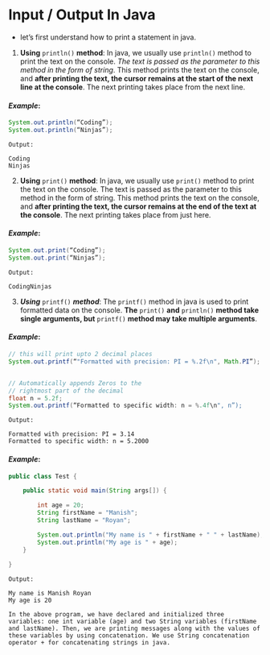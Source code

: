 # Input / Output In Java
 
* let’s first understand how to print a statement in java. 


1. **Using** `println()` **method**: In java, we usually use `println()` method to print the text on the console. *The text is passed as the parameter to this method in the form of string*. This method prints the text on the console, and **after printing the text, the cursor remains at the start of the next line at the console**. The next printing takes place from the next line.

#### *Example*:

```Java
System.out.println(“Coding”);
System.out.println(“Ninjas”);
```

```
Output:

Coding
Ninjas
```


2. **Using** `print()` **method**: In java, we usually use `print()` method to print the text on the console. The text is passed as the parameter to this method in the form of string. This method prints the text on the console, and **after printing the text, the cursor remains at the end of the text at the console**. The next printing takes place from just here.

#### *Example*:
 
```Java
System.out.print(“Coding”);
System.out.print(“Ninjas”);
```

```
Output: 

CodingNinjas
``` 

 
3. ***Using*** `printf()` ***method***: The `printf()` method in java is used to print formatted data on the console. **The** `print()` **and** `println()` **method take single arguments, but** `printf()` **method may take multiple arguments**.

#### *Example*:

```Java
// this will print upto 2 decimal places
System.out.printf(“"Formatted with precision: PI = %.2f\n", Math.PI”);


// Automatically appends Zeros to the 
// rightmost part of the decimal
float n = 5.2f;
System.out.printf(“Formatted to specific width: n = %.4f\n", n”);
```

```
Output:

Formatted with precision: PI = 3.14
Formatted to specific width: n = 5.2000
``` 

#### *Example*: 

```Java
public class Test {

	public static void main(String args[]) {

		int age = 20;
		String firstName = "Manish";
		String lastName = "Royan";

		System.out.println("My name is " + firstName + " " + lastName);
		System.out.println("My age is " + age);
	}
	
}
```

```
Output:

My name is Manish Royan
My age is 20

In the above program, we have declared and initialized three variables: one int variable (age) and two String variables (firstName and lastName). Then, we are printing messages along with the values of these variables by using concatenation. We use String concatenation operator + for concatenating strings in java. 
```

